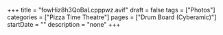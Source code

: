 +++
title = "fowHiz8h3QoBaLcpppwz.avif"
draft = false
tags = ["Photos"]
categories = ["Pizza Time Theatre"]
pages = ["Drum Board (Cyberamic)"]
startDate = ""
description = "none"
+++
